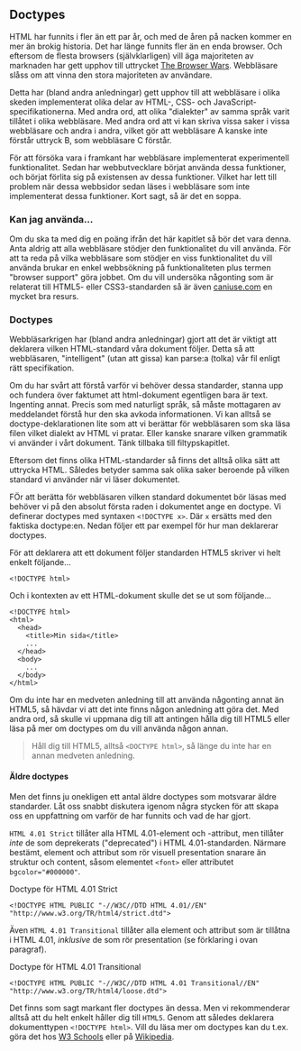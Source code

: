 ## Doctypes

HTML har funnits i fler än ett par år, och med de åren på nacken kommer en mer än brokig historia. Det har länge funnits fler än en enda browser. Och eftersom de flesta browsers (självklarligen) vill äga majoriteten av marknaden har gett upphov till uttrycket [The Browser Wars][0]. Webbläsare slåss om att vinna den stora majoriteten av användare.

Detta har (bland andra anledningar) gett upphov till att webbläsare i olika skeden implementerat olika delar av HTML-, CSS- och JavaScript-specifikationerna. Med andra ord, att olika "dialekter" av samma språk varit tillåtet i olika webbläsare. Med andra ord att vi kan skriva vissa saker i vissa webbläsare och andra i andra, vilket gör att webbläsare A kanske inte förstår uttryck B, som webbläsare C förstår.

För att försöka vara i framkant har webbläsare implementerat experimentell funktionalitet. Sedan har webbutvecklare börjat använda dessa funktioner, och börjat förlita sig på existensen av dessa funktioner. Vilket har lett till problem när dessa webbsidor sedan läses i webbläsare som inte implementerat dessa funktioner. Kort sagt, så är det en soppa.

### Kan jag använda...

Om du ska ta med dig en poäng ifrån det här kapitlet så bör det vara denna. Anta aldrig att alla webbläsare stödjer den funktionalitet du vill använda. För att ta reda på vilka webbläsare som stödjer en viss funktionalitet du vill använda brukar en enkel webbsökning på funktionaliteten plus termen "browser support" göra jobbet. Om du vill undersöka någonting som är relaterat till HTML5- eller CSS3-standarden så är även [caniuse.com][1] en mycket bra resurs.

### Doctypes

Webbläsarkrigen har (bland andra anledningar) gjort att det är viktigt att deklarera vilken HTML-standard våra dokument följer. Detta så att webbläsaren, "intelligent" (utan att gissa) kan parse:a (tolka) vår fil enligt rätt specifikation.

Om du har svårt att förstå varför vi behöver dessa standarder, stanna upp och fundera över faktumet att html-dokument egentligen bara är text. Ingenting annat. Precis som med naturligt språk, så måste mottagaren av meddelandet förstå hur den ska avkoda informationen. Vi kan alltså se doctype-deklarationen lite som att vi berättar för webbläsaren som ska läsa filen vilket dialekt av HTML vi pratar. Eller kanske snarare vilken grammatik vi använder i vårt dokument. Tänk tillbaka till filtypskapitlet.

Eftersom det finns olika HTML-standarder så finns det alltså olika sätt att uttrycka HTML. Således betyder samma sak olika saker beroende på vilken standard vi använder när vi läser dokumentet.

FÖr att berätta för webbläsaren vilken standard dokumentet bör läsas med behöver vi på den absolut första raden i dokumentet ange en doctype. Vi definerar doctypes med syntaxen `<!DOCTYPE x>`. Där `x` ersätts med den faktiska doctype:en. Nedan följer ett par exempel för hur man deklarerar doctypes.

För att deklarera att ett dokument följer standarden HTML5 skriver vi helt enkelt följande...
    
    <!DOCTYPE html>

Och i kontexten av ett HTML-dokument skulle det se ut som följande...
    
    <!DOCTYPE html>
    <html>
      <head>
        <title>Min sida</title>
        ...
      </head>
      <body>
        ...
      </body>
    </html>

Om du inte har en medveten anledning till att använda någonting annat än HTML5, så hävdar vi att det inte finns någon anledning att göra det. Med andra ord, så skulle vi uppmana dig till att antingen hålla dig till HTML5 eller läsa på mer om doctypes om du vill använda någon annan.

> Håll dig till HTML5, alltså `<DOCTYPE html>`, så länge du inte har en annan medveten anledning.

#### Äldre doctypes

Men det finns ju onekligen ett antal äldre doctypes som motsvarar äldre standarder. Låt oss snabbt diskutera igenom några stycken för att skapa oss en uppfattning om varför de har funnits och vad de har gjort.

`HTML 4.01 Strict` tillåter alla HTML 4.01-element och -attribut, men tillåter _inte_ de som deprekerats ("deprecated") i HTML 4.01-standarden. Närmare bestämt, element och attribut som rör visuell presentation snarare än struktur och content, såsom elementet `<font>` eller attributet `bgcolor="#000000"`.

Doctype för HTML 4.01 Strict

    <!DOCTYPE HTML PUBLIC "-//W3C//DTD HTML 4.01//EN" "http://www.w3.org/TR/html4/strict.dtd">

Även `HTML 4.01 Transitional` tillåter alla element och attribut som är tillåtna i HTML 4.01, _inklusive_ de som rör presentation (se förklaring i ovan paragraf).

Doctype för HTML 4.01 Transitional

    <!DOCTYPE HTML PUBLIC "-//W3C//DTD HTML 4.01 Transitional//EN" "http://www.w3.org/TR/html4/loose.dtd">

Det finns som sagt markant fler doctypes än dessa. Men vi rekommenderar alltså att du helt enkelt håller dig till `HTML5`. Genom att således deklarera dokumenttypen `<!DOCTYPE html>`. Vill du läsa mer om doctypes kan du t.ex. göra det hos [W3 Schools][2] eller på [Wikipedia][3].

[0]: http://en.wikipedia.org/wiki/Browser_wars
[1]: http://caniuse.com/
[2]: http://www.w3schools.com/tags/tag_doctype.asp
[3]: http://en.wikipedia.org/wiki/Document_type_declaration